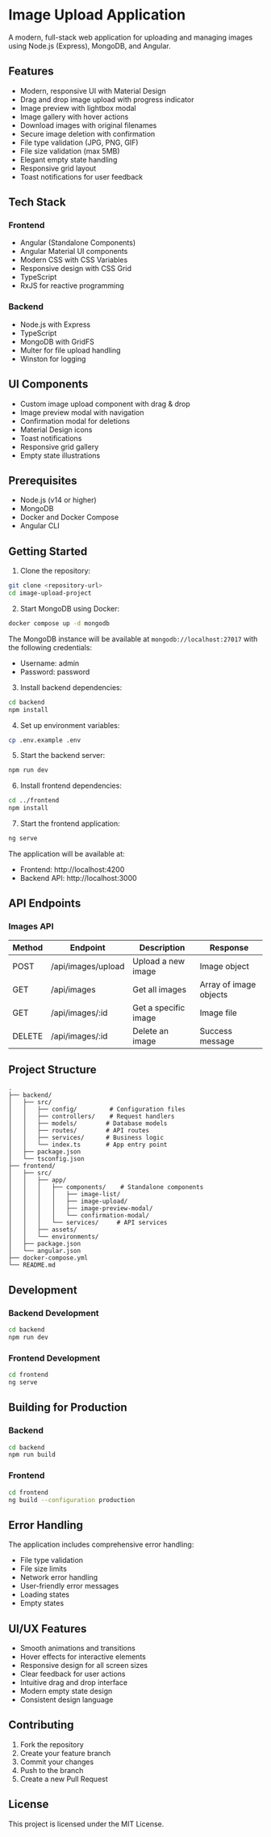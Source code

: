 # Image Upload Application

A modern, full-stack web application for uploading and managing images using Node.js (Express), MongoDB, and Angular.

## Features

- Modern, responsive UI with Material Design
- Drag and drop image upload with progress indicator
- Image preview with lightbox modal
- Image gallery with hover actions
- Download images with original filenames
- Secure image deletion with confirmation
- File type validation (JPG, PNG, GIF)
- File size validation (max 5MB)
- Elegant empty state handling
- Responsive grid layout
- Toast notifications for user feedback

## Tech Stack

### Frontend

- Angular (Standalone Components)
- Angular Material UI components
- Modern CSS with CSS Variables
- Responsive design with CSS Grid
- TypeScript
- RxJS for reactive programming

### Backend

- Node.js with Express
- TypeScript
- MongoDB with GridFS
- Multer for file upload handling
- Winston for logging

## UI Components

- Custom image upload component with drag & drop
- Image preview modal with navigation
- Confirmation modal for deletions
- Material Design icons
- Toast notifications
- Responsive grid gallery
- Empty state illustrations

## Prerequisites

- Node.js (v14 or higher)
- MongoDB
- Docker and Docker Compose
- Angular CLI

## Getting Started

1. Clone the repository:

```bash
git clone <repository-url>
cd image-upload-project
```

2. Start MongoDB using Docker:

```bash
docker compose up -d mongodb
```

The MongoDB instance will be available at `mongodb://localhost:27017` with the following credentials:

- Username: admin
- Password: password

3. Install backend dependencies:

```bash
cd backend
npm install
```

4. Set up environment variables:

```bash
cp .env.example .env
```

5. Start the backend server:

```bash
npm run dev
```

6. Install frontend dependencies:

```bash
cd ../frontend
npm install
```

7. Start the frontend application:

```bash
ng serve
```

The application will be available at:

- Frontend: http://localhost:4200
- Backend API: http://localhost:3000

## API Endpoints

### Images API

| Method | Endpoint           | Description          | Response               |
| ------ | ------------------ | -------------------- | ---------------------- |
| POST   | /api/images/upload | Upload a new image   | Image object           |
| GET    | /api/images        | Get all images       | Array of image objects |
| GET    | /api/images/:id    | Get a specific image | Image file             |
| DELETE | /api/images/:id    | Delete an image      | Success message        |

## Project Structure

```
.
├── backend/
│   ├── src/
│   │   ├── config/         # Configuration files
│   │   ├── controllers/    # Request handlers
│   │   ├── models/        # Database models
│   │   ├── routes/        # API routes
│   │   ├── services/      # Business logic
│   │   └── index.ts       # App entry point
│   ├── package.json
│   └── tsconfig.json
├── frontend/
│   ├── src/
│   │   ├── app/
│   │   │   ├── components/    # Standalone components
│   │   │   │   ├── image-list/
│   │   │   │   ├── image-upload/
│   │   │   │   ├── image-preview-modal/
│   │   │   │   └── confirmation-modal/
│   │   │   └── services/     # API services
│   │   ├── assets/
│   │   └── environments/
│   ├── package.json
│   └── angular.json
├── docker-compose.yml
└── README.md
```

## Development

### Backend Development

```bash
cd backend
npm run dev
```

### Frontend Development

```bash
cd frontend
ng serve
```

## Building for Production

### Backend

```bash
cd backend
npm run build
```

### Frontend

```bash
cd frontend
ng build --configuration production
```

## Error Handling

The application includes comprehensive error handling:

- File type validation
- File size limits
- Network error handling
- User-friendly error messages
- Loading states
- Empty states

## UI/UX Features

- Smooth animations and transitions
- Hover effects for interactive elements
- Responsive design for all screen sizes
- Clear feedback for user actions
- Intuitive drag and drop interface
- Modern empty state design
- Consistent design language

## Contributing

1. Fork the repository
2. Create your feature branch
3. Commit your changes
4. Push to the branch
5. Create a new Pull Request

## License

This project is licensed under the MIT License.
